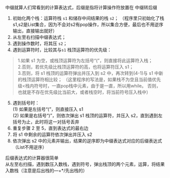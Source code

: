 中缀就算人们常看到的计算表达式，后缀是指将计算操作符放置在
中缀转后缀

1) 初始化两个栈：运算符栈 `s1` 和储存中间结果的栈 `s2`；
（程序里只初始化了栈s1,s2是List集合，因为不会对s2有pop操作，所以集合方便，最后也不用逆序输出，直接输出就好）
2) 从左至右扫描中缀表达式；
3) 遇到操作数时，将其压 `s2`；
4) 遇到运算符时，比较其与`s1` 栈顶运算符的优先级：
>1.如果 s1 为空，或栈顶运算符为左括号“(”，则直接将此运算符入栈；      
>2.否则，若优先级比栈顶运算符的高，也将运算符压入 s1；    
>3.否则，将 s1 栈顶的运算符弹出并压入到 s2 中，再次转到(4-1)与 s1 中新的栈顶运算符相比较；
（这里程序的写法是，如果栈不为空且当前值优先级<栈内符号时，一直pop栈中元素，由于是一直，所以用while。
否则，也就是不存在优先级比当前大，或者栈空时，将当前符号压入栈中）
5) 遇到括号时：    
(1) 如果是左括号“(”，则直接压入 s1    
(2) 如果是右括号“)”，则依次弹出 s1 栈顶的运算符，并压入 s2，直到遇到左括号为止，此时将这一对括号丢弃
6) 重复步骤 2 至 5，直到表达式的最右边
7) 将 s1 中剩余的运算符依次弹出并压入 s2
8) 依次弹出 s2 中的元素并输出，结果的逆序即为中缀表达式对应的后缀表达式（List不用逆序）

后缀表达式的计算器很简单  
从左至右扫描，遇到数压入数栈，遇到符号，弹出栈顶的两个元素，运算，将结果入数栈（注意是后出栈的—+*/先出栈的）